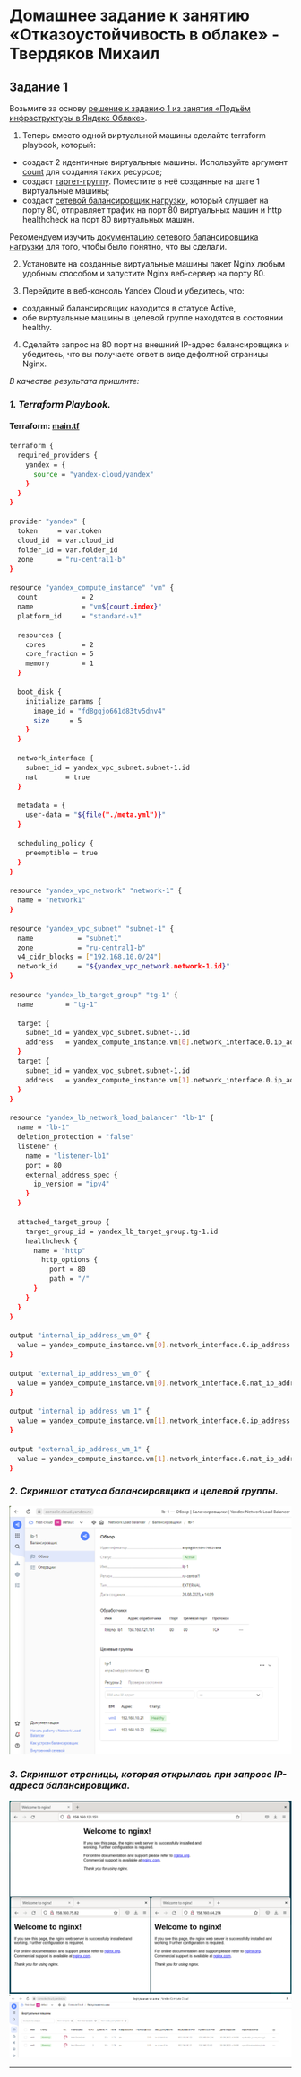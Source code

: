 # Домашнее задание к занятию «Отказоустойчивость в облаке» - Твердяков Михаил

## Задание 1 

Возьмите за основу [решение к заданию 1 из занятия «Подъём инфраструктуры в Яндекс Облаке»](https://github.com/netology-code/sdvps-homeworks/blob/main/7-03.md#задание-1).

1. Теперь вместо одной виртуальной машины сделайте terraform playbook, который:

- создаст 2 идентичные виртуальные машины. Используйте аргумент [count](https://www.terraform.io/docs/language/meta-arguments/count.html) для создания таких ресурсов;
- создаст [таргет-группу](https://registry.terraform.io/providers/yandex-cloud/yandex/latest/docs/resources/lb_target_group). Поместите в неё созданные на шаге 1 виртуальные машины;
- создаст [сетевой балансировщик нагрузки](https://registry.terraform.io/providers/yandex-cloud/yandex/latest/docs/resources/lb_network_load_balancer), который слушает на порту 80, отправляет трафик на порт 80 виртуальных машин и http healthcheck на порт 80 виртуальных машин.

Рекомендуем изучить [документацию сетевого балансировщика нагрузки](https://cloud.yandex.ru/docs/network-load-balancer/quickstart) для того, чтобы было понятно, что вы сделали.

2. Установите на созданные виртуальные машины пакет Nginx любым удобным способом и запустите Nginx веб-сервер на порту 80.

3. Перейдите в веб-консоль Yandex Cloud и убедитесь, что: 

- созданный балансировщик находится в статусе Active,
- обе виртуальные машины в целевой группе находятся в состоянии healthy.

4. Сделайте запрос на 80 порт на внешний IP-адрес балансировщика и убедитесь, что вы получаете ответ в виде дефолтной страницы Nginx.

*В качестве результата пришлите:*

### *1. Terraform Playbook.*
#### Terraform: [main.tf](https://github.com/tverdyakov/10.4-hw/blob/main/screenshots-and-files/main.tf)
```bash
terraform {
  required_providers {
    yandex = {
      source = "yandex-cloud/yandex"
    }
  }
}

provider "yandex" {
  token     = var.token
  cloud_id  = var.cloud_id
  folder_id = var.folder_id
  zone      = "ru-central1-b"
}

resource "yandex_compute_instance" "vm" {
  count           = 2
  name            = "vm${count.index}"
  platform_id     = "standard-v1"

  resources {
    cores         = 2
    core_fraction = 5
    memory        = 1
  }

  boot_disk {
    initialize_params {
      image_id = "fd8gqjo661d83tv5dnv4"
      size     = 5
    }
  }
  
  network_interface {
    subnet_id = yandex_vpc_subnet.subnet-1.id
    nat       = true
  }

  metadata = {
    user-data = "${file("./meta.yml")}"
  }

  scheduling_policy {
    preemptible = true
  }
}

resource "yandex_vpc_network" "network-1" {
  name = "network1"
}

resource "yandex_vpc_subnet" "subnet-1" {
  name           = "subnet1"
  zone           = "ru-central1-b"
  v4_cidr_blocks = ["192.168.10.0/24"]
  network_id     = "${yandex_vpc_network.network-1.id}"
}

resource "yandex_lb_target_group" "tg-1" {
  name        = "tg-1"

  target {
    subnet_id = yandex_vpc_subnet.subnet-1.id
    address   = yandex_compute_instance.vm[0].network_interface.0.ip_address
  }
  target {
    subnet_id = yandex_vpc_subnet.subnet-1.id
    address   = yandex_compute_instance.vm[1].network_interface.0.ip_address
  }
}

resource "yandex_lb_network_load_balancer" "lb-1" {
  name = "lb-1"
  deletion_protection = "false"
  listener {
    name = "listener-lb1"
    port = 80
    external_address_spec {
      ip_version = "ipv4"
    }
  }

  attached_target_group {
    target_group_id = yandex_lb_target_group.tg-1.id
    healthcheck {
      name = "http"
        http_options {
          port = 80
          path = "/"
      }
    }
  }
}

output "internal_ip_address_vm_0" {
  value = yandex_compute_instance.vm[0].network_interface.0.ip_address
}

output "external_ip_address_vm_0" {
  value = yandex_compute_instance.vm[0].network_interface.0.nat_ip_address
}

output "internal_ip_address_vm_1" {
  value = yandex_compute_instance.vm[1].network_interface.0.ip_address
}

output "external_ip_address_vm_1" {
  value = yandex_compute_instance.vm[1].network_interface.0.nat_ip_address
}
```
### *2. Скриншот статуса балансировщика и целевой группы.*
![png](https://github.com/tverdyakov/10.4-hw/blob/main/screenshots-and-files/Задание%201.2.png)

### *3. Скриншот страницы, которая открылась при запросе IP-адреса балансировщика.*

![png](https://github.com/tverdyakov/10.4-hw/blob/main/screenshots-and-files/Задание%201.3.0.png)
![png](https://github.com/tverdyakov/10.4-hw/blob/main/screenshots-and-files/Задание%201.3.1.png)

---

